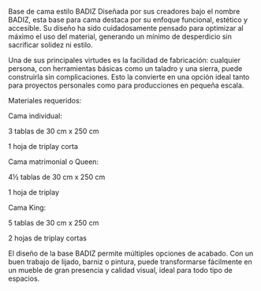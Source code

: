 Base de cama estilo BADIZ
Diseñada por sus creadores bajo el nombre BADIZ, esta base para cama destaca por su enfoque funcional, estético y accesible. Su diseño ha sido cuidadosamente pensado para optimizar al máximo el uso del material, generando un mínimo de desperdicio sin sacrificar solidez ni estilo.

Una de sus principales virtudes es la facilidad de fabricación: cualquier persona, con herramientas básicas como un taladro y una sierra, puede construirla sin complicaciones. Esto la convierte en una opción ideal tanto para proyectos personales como para producciones en pequeña escala.

Materiales requeridos:

Cama individual:

3 tablas de 30 cm x 250 cm

1 hoja de triplay corta


Cama matrimonial o Queen:

4½ tablas de 30 cm x 250 cm

1 hoja de triplay


Cama King:

5 tablas de 30 cm x 250 cm

2 hojas de triplay cortas



El diseño de la base BADIZ permite múltiples opciones de acabado. Con un buen trabajo de lijado, barniz o pintura, puede transformarse fácilmente en un mueble de gran presencia y calidad visual, ideal para todo tipo de espacios.
